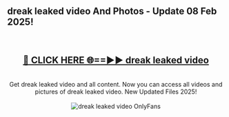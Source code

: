 <h2>dreak leaked video And Photos - Update 08 Feb 2025!</h2>
<br>
<div align="center">
<h2><a href="https://cutt.ly/te57wshS" rel="nofollow">🔴 CLICK HERE 🌐==►► dreak leaked video</a></h2>
<br>
Get dreak leaked video and all content. Now you can access all videos and pictures of dreak leaked video. New Updated Files 2025!
<br>
<br>
<a href="https://cutt.ly/te57wshS" rel="nofollow" data-target="animated-image.originalLink"><img src="https://i.ibb.co.com/WyWwxjT/player-gif2.gif" alt="dreak leaked video OnlyFans" style="max-width: 100%; display: inline-block;" data-target="animated-image.originalImage"></a>
</div>
<br>